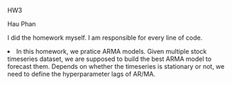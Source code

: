 HW3

Hau Phan

 I did the homework myself. I am responsible for every line of code.

<li>In this homework, we pratice ARMA models. Given multiple stock timeseries dataset, we are supposed to build the best ARMA model to forecast them. Depends on whether the timeseries is stationary or not, we need to define the hyperparameter lags of AR/MA.  </li>
